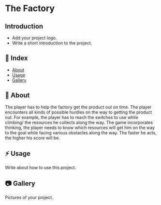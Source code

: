 # The Factory

## Introduction
- Add your project logo.
- Write a short introduction to the project.

## :ledger: Index

- [About](#beginner-about)
- [Usage](#zap-usage)
- [Gallery](#camera-gallery)

##  :beginner: About

The player has to help the factory get the product out on time. The player encounters all kinds of possible hurdles on the way to getting the product out. For example, the player has to reach the switches to use while climbing/ the resources he collects along the way. The game incorporates thinking, the player needs to know which resources will get him on the way to the goal while facing various obstacles along the way. The faster he acts, the higher his score will be.

## :zap: Usage
Write about how to use this project.

##  :camera: Gallery
Pictures of your project.

